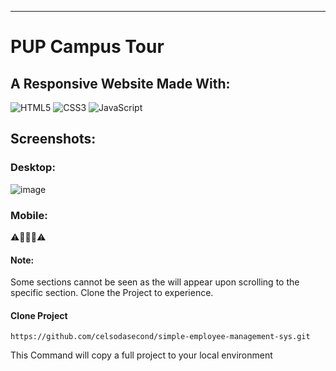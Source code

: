 <hr/>

# PUP Campus Tour
## A Responsive Website Made With: 
![HTML5](https://img.shields.io/badge/html5-%23E34F26.svg?style=for-the-badge&logo=html5&logoColor=white)
![CSS3](https://img.shields.io/badge/css3-%231572B6.svg?style=for-the-badge&logo=css3&logoColor=white)
![JavaScript](https://img.shields.io/badge/javascript-%23323330.svg?style=for-the-badge&logo=javascript&logoColor=%23F7DF1E)

## Screenshots:

### Desktop:
![image](https://github.com/celsodasecond/pup-campus-tour/assets/75917932/083ed7d7-a874-44db-aeb8-553a1065dbec)

### Mobile:
⚠️🚧🚧🚧⚠️

#### Note:
Some sections cannot be seen as the will appear upon scrolling to the specific section. Clone the Project to experience.

#### Clone Project

```shell
https://github.com/celsodasecond/simple-employee-management-sys.git
```

This Command will copy a full project to your local environment
